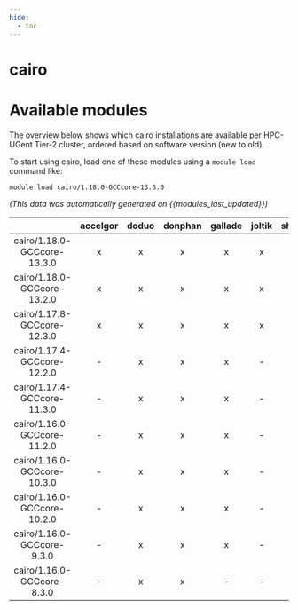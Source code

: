 ```yaml
---
hide:
  - toc
---
```


cairo
=====

# Available modules


The overview below shows which cairo installations are available per HPC-UGent Tier-2 cluster, ordered based on software version (new to old).

To start using cairo, load one of these modules using a `module load` command like:

```shell
module load cairo/1.18.0-GCCcore-13.3.0
```

*(This data was automatically generated on {{modules_last_updated}})*  

| |accelgor|doduo|donphan|gallade|joltik|shinx|
| :---: | :---: | :---: | :---: | :---: | :---: | :---: |
|cairo/1.18.0-GCCcore-13.3.0|x|x|x|x|x|x|
|cairo/1.18.0-GCCcore-13.2.0|x|x|x|x|x|x|
|cairo/1.17.8-GCCcore-12.3.0|x|x|x|x|x|x|
|cairo/1.17.4-GCCcore-12.2.0|-|x|x|x|-|x|
|cairo/1.17.4-GCCcore-11.3.0|-|x|x|x|-|x|
|cairo/1.16.0-GCCcore-11.2.0|-|x|x|x|-|-|
|cairo/1.16.0-GCCcore-10.3.0|-|x|x|x|-|-|
|cairo/1.16.0-GCCcore-10.2.0|-|x|x|x|-|-|
|cairo/1.16.0-GCCcore-9.3.0|-|x|x|x|-|-|
|cairo/1.16.0-GCCcore-8.3.0|-|x|x|-|-|-|
